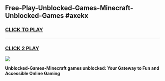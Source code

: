 
## Free-Play-Unblocked-Games-Minecraft-Unblocked-Games #axekx
<h3>
<a href="https://news.freeplayer.one?title=Unblocked-Games-Minecraft&ref=8M">CLICK TO PLAY</a></h3>
<hr>

<h3>
<a href="https://news.freeplayer.one?title=Unblocked-Games-Minecraft&ref=8M">CLICK 2 PLAY</a>
  
</h3>

<a href="https://news.freeplayer.one?title=Unblocked-Games-Minecraft&ref=8M"><img src="https://clearcache.store/games.png"></a>


**Unblocked-Games-Minecraft games unblocked: Your Gateway to Fun and Accessible Online Gaming**
